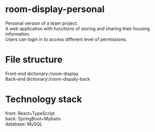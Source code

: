 # room-display-personal
Personal version of a team project.  
A web application with funcitions of storing and sharing their housing information.  
Users can login in to access different level of permissions.
# File structure
Front-end dictionary:/room-display  
Back-end dictionary:/room-dispaly-back  
# Technology stack
front: React+TypeScript    
back: SpringBoot+Mybatis  
database: MySQL  

